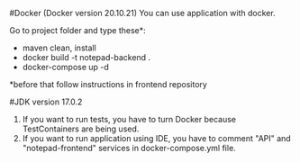 #Docker (Docker version 20.10.21)
You can use application with docker.

Go to project folder and type these*:
- maven clean, install
- docker build -t notepad-backend .
- docker-compose up -d 

*before that follow instructions in frontend repository

#JDK version 17.0.2

1. If you want to run tests, you have to turn Docker because TestContainers are being used.
2. If you want to run application using IDE, you have to comment "API" and "notepad-frontend" services in docker-compose.yml file.
